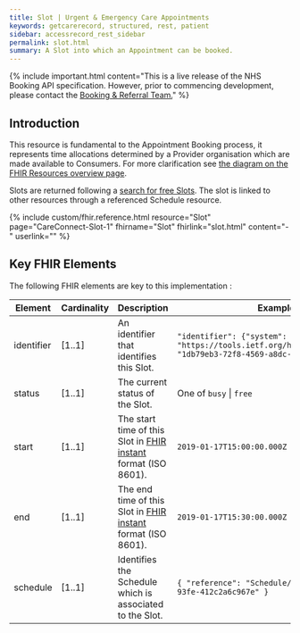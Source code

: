 ```yaml
---
title: Slot | Urgent & Emergency Care Appointments
keywords: getcarerecord, structured, rest, patient
sidebar: accessrecord_rest_sidebar
permalink: slot.html
summary: A Slot into which an Appointment can be booked.
---
```


{% include important.html content="This is a live release of the NHS Booking API specification. However, prior to commencing development, please contact the [Booking & Referral Team.](mailto:bookingandreferrals@nhs.net)" %}

## Introduction ##
This resource is fundamental to the Appointment Booking process, it represents time allocations determined by a Provider organisation which are made available to Consumers. For more clarification see <a href='resources_overview.html#urgent--emergency-care-appointments-apis'>the diagram on the FHIR Resources overview page</a>.

Slots are returned following a <a href='search_free_slots.html'>search for free Slots</a>. The slot is linked to other resources through a referenced Schedule resource.

{% include custom/fhir.reference.html resource="Slot" page="CareConnect-Slot-1" fhirname="Slot" fhirlink="slot.html" content="-" userlink="" %}

## Key FHIR Elements ##

The following FHIR elements are key to this implementation :

| Element | Cardinality | Description | Example(s) |
| --- | --- | --- | --- |
| identifier | [1..1] | An identifier that identifies this Slot. | `"identifier": {"system": "https://tools.ietf.org/html/rfc4122","value": "1db79eb3-72f8-4569-a8dc-af8759797e0f"},` |
| status | [1..1] | The current status of the Slot. | One of `busy` \| `free` |
| start | [1..1] | The start time of this Slot in <a href='http://hl7.org/fhir/STU3/datatypes.html#instant'>FHIR instant</a> format (ISO 8601). | `2019-01-17T15:00:00.000Z` |
| end | [1..1] | The end time of this Slot in <a href='http://hl7.org/fhir/STU3/datatypes.html#instant'>FHIR instant</a> format (ISO 8601). | `2019-01-17T15:30:00.000Z` |
| schedule | [1..1] | Identifies the Schedule which is associated to the Slot.| `{ "reference": "Schedule/0dbff4a3-fa40-4f9f-93fe-412c2a6c967e" }` |